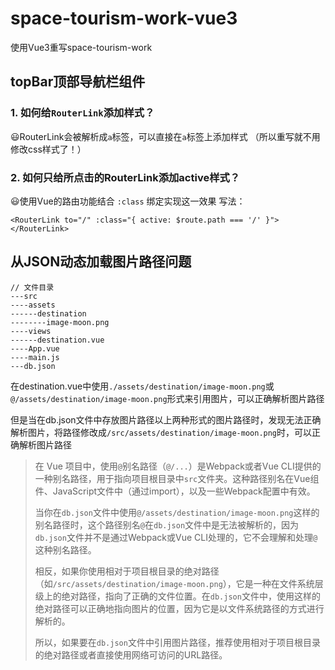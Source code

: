 # space-tourism-work-vue3
使用Vue3重写space-tourism-work

## topBar顶部导航栏组件
### 1. 如何给`RouterLink`添加样式？
😃RouterLink会被解析成`a`标签，可以直接在`a`标签上添加样式
（所以重写就不用修改css样式了！）
### 2. 如何只给所点击的RouterLink添加active样式？
😃使用Vue的路由功能结合 `:class` 绑定实现这一效果
写法：
```vue3
<RouterLink to="/" :class="{ active: $route.path === '/' }"></RouterLink>
```

## 从JSON动态加载图片路径问题

```
// 文件目录
---src
----assets
------destination
--------image-moon.png
----views
------destination.vue
----App.vue
----main.js
---db.json
```

在destination.vue中使用`./assets/destination/image-moon.png`或`@/assets/destination/image-moon.png`形式来引用图片，可以正确解析图片路径

但是当在db.json文件中存放图片路径以上两种形式的图片路径时，发现无法正确解析图片，将路径修改成`/src/assets/destination/image-moon.png`时，可以正确解析图片路径

> 
> 在 Vue 项目中，使用`@`别名路径（`@/...`）是Webpack或者Vue CLI提供的一种别名路径，用于指向项目根目录中`src`文件夹。这种路径别名在Vue组件、JavaScript文件中（通过import），以及一些Webpack配置中有效。
>
> 当你在`db.json`文件中使用`@/assets/destination/image-moon.png`这样的别名路径时，这个路径别名`@`在`db.json`文件中是无法被解析的，因为`db.json`文件并不是通过Webpack或Vue CLI处理的，它不会理解和处理`@`这种别名路径。
>
> 相反，如果你使用相对于项目根目录的绝对路径（如`/src/assets/destination/image-moon.png`），它是一种在文件系统层级上的绝对路径，指向了正确的文件位置。在`db.json`文件中，使用这样的绝对路径可以正确地指向图片的位置，因为它是以文件系统路径的方式进行解析的。
>
> 所以，如果要在`db.json`文件中引用图片路径，推荐使用相对于项目根目录的绝对路径或者直接使用网络可访问的URL路径。

